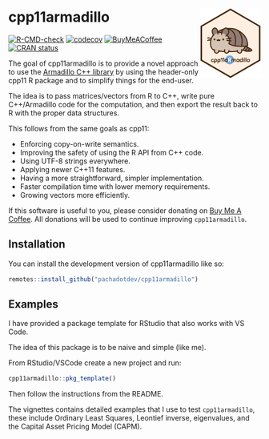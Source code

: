 
<!-- README.md is generated from README.Rmd. Please edit that file -->

# cpp11armadillo <img src="man/figures/logo.svg" align="right" height="139" alt="" />

<!-- badges: start -->

[![R-CMD-check](https://github.com/pachadotdev/cpp11armadillo/actions/workflows/R-CMD-check.yaml/badge.svg)](https://github.com/pachadotdev/cpp11armadillo/actions/workflows/R-CMD-check.yaml)
[![codecov](https://codecov.io/gh/pachadotdev/cpp11armadillo/graph/badge.svg?token=mWfiUCgfNu)](https://app.codecov.io/gh/pachadotdev/cpp11armadillo)
[![BuyMeACoffee](https://raw.githubusercontent.com/pachadotdev/buymeacoffee-badges/main/bmc-donate-white.svg)](https://buymeacoffee.com/pacha)
[![CRAN
status](https://www.r-pkg.org/badges/version/cpp11armadillo)](https://CRAN.R-project.org/package=cpp11armadillo)
<!-- badges: end -->

The goal of cpp11armadillo is to provide a novel approach to use the
[Armadillo C++ library](https://arma.sourceforge.net/docs.html) by using
the header-only cpp11 R package and to simplify things for the end-user.

The idea is to pass matrices/vectors from R to C++, write pure
C++/Armadillo code for the computation, and then export the result back
to R with the proper data structures.

This follows from the same goals as cpp11:

  - Enforcing copy-on-write semantics.
  - Improving the safety of using the R API from C++ code.
  - Using UTF-8 strings everywhere.
  - Applying newer C++11 features.
  - Having a more straightforward, simpler implementation.
  - Faster compilation time with lower memory requirements.
  - Growing vectors more efficiently.

If this software is useful to you, please consider donating on [Buy Me A
Coffee](https://buymeacoffee.com/pacha). All donations will be used to
continue improving `cpp11armadillo`.

## Installation

You can install the development version of cpp11armadillo like so:

``` r
remotes::install_github("pachadotdev/cpp11armadillo")
```

## Examples

I have provided a package template for RStudio that also works with VS
Code.

The idea of this package is to be naive and simple (like me).

From RStudio/VSCode create a new project and run:

``` r
cpp11armadillo::pkg_template()
```

Then follow the instructions from the README.

The vignettes contains detailed examples that I use to test
`cpp11armadillo`, these include Ordinary Least Squares, Leontief
inverse, eigenvalues, and the Capital Asset Pricing Model (CAPM).
